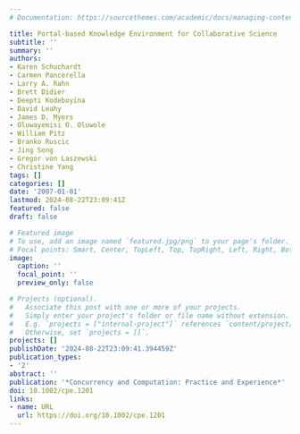 ```yaml
---
# Documentation: https://sourcethemes.com/academic/docs/managing-content/

title: Portal-based Knowledge Environment for Collaborative Science
subtitle: ''
summary: ''
authors:
- Karen Schuchardt
- Carmen Pancerella
- Larry A. Rahn
- Brett Didier
- Deepti Kodeboyina
- David Leahy
- James D. Myers
- Oluwayemisi O. Oluwole
- William Pitz
- Branko Ruscic
- Jing Song
- Gregor von Laszewski
- Christine Yang
tags: []
categories: []
date: '2007-01-01'
lastmod: 2024-08-22T23:09:41Z
featured: false
draft: false

# Featured image
# To use, add an image named `featured.jpg/png` to your page's folder.
# Focal points: Smart, Center, TopLeft, Top, TopRight, Left, Right, BottomLeft, Bottom, BottomRight.
image:
  caption: ''
  focal_point: ''
  preview_only: false

# Projects (optional).
#   Associate this post with one or more of your projects.
#   Simply enter your project's folder or file name without extension.
#   E.g. `projects = ["internal-project"]` references `content/project/deep-learning/index.md`.
#   Otherwise, set `projects = []`.
projects: []
publishDate: '2024-08-22T23:09:41.394459Z'
publication_types:
- '2'
abstract: ''
publication: '*Concurrency and Computation: Practice and Experience*'
doi: 10.1002/cpe.1201
links:
- name: URL
  url: https://doi.org/10.1002/cpe.1201
---
```

